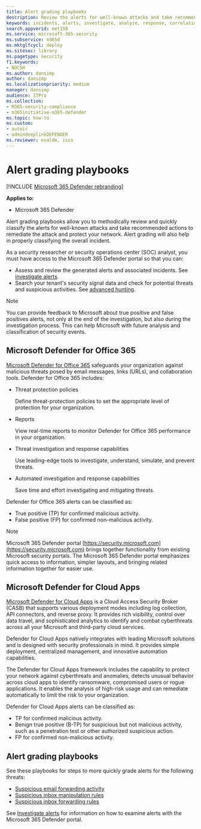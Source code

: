 ```yaml
---
title: Alert grading playbooks
description: Review the alerts for well-known attacks and take recommended actions to remediate the attack and protect your network.
keywords: incidents, alerts, investigate, analyze, response, correlation, attack, machines, devices, users, identities, identity, mailbox, email, 365, microsoft, m365
search.appverid: met150
ms.service: microsoft-365-security
ms.subservice: m365d
ms.mktglfcycl: deploy
ms.sitesec: library
ms.pagetype: security
f1.keywords: 
- NOCSH
ms.author: dansimp
author: dansimp
ms.localizationpriority: medium
manager: dansimp
audience: ITPro
ms.collection: 
- M365-security-compliance
- m365initiative-m365-defender
ms.topic: how-to
ms.custom: 
- autoir
- admindeeplinkDEFENDER
ms.reviewer: evaldm, isco
---
```


# Alert grading playbooks

[!INCLUDE [Microsoft 365 Defender rebranding](../includes/microsoft-defender.md)]

**Applies to:**
- Microsoft 365 Defender

Alert grading playbooks allow you to methodically review and quickly classify the alerts for well-known attacks and take recommended actions to remediate the attack and protect your network. Alert grading will also help in properly classifying the overall incident.

As a security researcher or security operations center (SOC) analyst, you must have access to the Microsoft 365 Defender portal so that you can:

- Assess and review the generated alerts and associated incidents. See [investigate alerts](investigate-alerts.md).
- Search your tenant's security signal data and check for potential threats and suspicious activities. See [advanced hunting](advanced-hunting-overview.md).

>[!Note]
>You can provide feedback to Microsoft about true positive and false positives alerts, not only at the end of the investigation, but also during the investigation process. This can help Microsoft with future analysis and classification of security events.
>

## Microsoft Defender for Office 365

[Microsoft Defender for Office 365](/microsoft-365/security/office-365-security/defender-for-office-365) safeguards your organization against malicious threats posed by email messages, links (URLs), and collaboration tools. Defender for Office 365 includes:

- Threat protection policies

   Define threat-protection policies to set the appropriate level of protection for your organization.

- Reports

  View real-time reports to monitor Defender for Office 365 performance in your organization.

- Threat investigation and response capabilities

  Use leading-edge tools to investigate, understand, simulate, and prevent threats.

- Automated investigation and response capabilities

  Save time and effort investigating and mitigating threats.

Defender for Office 365 alerts can be classified as: 

- True positive (TP) for confirmed malicious activity. 
- False positive (FP) for confirmed non-malicious activity.

>[!Note]
>Microsoft 365 Defender portal [https://security.microsoft.com](https://security.microsoft.com) brings together functionality from existing Microsoft security portals. The Microsoft 365 Defender portal emphasizes quick access to information, simpler layouts, and bringing related information together for easier use.
>

## Microsoft Defender for Cloud Apps

[Microsoft Defender for Cloud Apps](/defender-cloud-apps) is a Cloud Access Security Broker (CASB) that supports various deployment modes including log collection, API connectors, and reverse proxy. It provides rich visibility, control over data travel, and sophisticated analytics to identify and combat cyberthreats across all your Microsoft and third-party cloud services.

Defender for Cloud Apps natively integrates with leading Microsoft solutions and is designed with security professionals in mind. It provides simple deployment, centralized management, and innovative automation capabilities.

The Defender for Cloud Apps framework includes the capability to protect your network against cyberthreats and anomalies, detects unusual behavior across cloud apps to identify ransomware, compromised users or rogue applications. It enables the analysis of high-risk usage and can remediate automatically to limit the risk to your organization.

Defender for Cloud Apps alerts can be classified as: 

- TP for confirmed malicious activity. 
- Benign true positive (B-TP) for suspicious but not malicious activity, such as a penetration test or other authorized suspicious action. 
- FP for confirmed non-malicious activity.

## Alert grading playbooks

See these playbooks for steps to more quickly grade alerts for the following threats:

- [Suspicious email forwarding activity](alert-grading-playbook-email-forwarding.md)
- [Suspicious inbox manipulation rules](alert-grading-playbook-inbox-manipulation-rules.md)
- [Suspicious inbox forwarding rules](alert-grading-playbook-inbox-forwarding-rules.md)

See [Investigate alerts](investigate-alerts.md) for information on how to examine alerts with the Microsoft 365 Defender portal.
